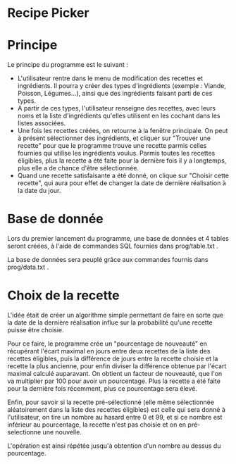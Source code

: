 # Recipe Picker

# Principe

Le principe du programme est le suivant : 

- L'utilisateur rentre dans le menu de modification des recettes et ingrédients.
Il pourra y créer des types d'ingrédients (exemple : Viande, Poisson, Légumes...), ainsi que des ingrédients faisant parti de ces types.
- A partir de ces types, l'utilisateur renseigne des recettes, avec leurs noms et la liste d'ingrédients qu'elles utilisent en les cochant dans les listes associées.
- Une fois les recettes créées, on retourne à la fenêtre principale. On peut à présent sélectionner des ingrédients, et cliquer sur "Trouver une recette" pour que le programme trouve une recette parmis celles fournies qui utilise les ingrédients voulus. Parmis toutes les recettes éligibles, plus la recette a été faite pour la dernière fois il y a longtemps, plus elle a de chance d'être sélectionnée.
- Quand une recette satisfaisante a été donné, on clique sur "Choisir cette recette", qui aura pour effet de changer la date de dernière réalisation à la date du jour.

# Base de donnée

Lors du premier lancement du programme, une base de données et 4 tables seront créées, à l'aide de commandes SQL fournies dans prog/table.txt .

La base de données sera peuplé grâce aux commandes fournis dans prog/data.txt .

# Choix de la recette

L'idée était de créer un algorithme simple permettant de faire en sorte que la date de la dernière réalisation influe sur la probabilité qu'une recette puisse être choisie.

Pour ce faire, le programme crée un "pourcentage de nouveauté" en récupérant l'écart maximal en jours entre deux recettes de la liste des recettes éligibles, puis la différence de jours entre la recette choisie et la recette la plus ancienne, pour enfin diviser la différence obtenue par l'écart maximal calculé auparavant. On obtient un facteur de nouveauté, que l'on va multiplier par 100 pour avoir un pourcentage. Plus la recette a été faite pour la dernière fois récemment, plus ce pourcentage sera élevé.

Enfin, pour savoir si la recette pré-sélectionné (elle même sélectionnée aléatoirement dans la liste des recettes éligibles) est celle qui sera donné à l'utilisateur, on tire un nombre au hasard entre  0 et 99, et si ce nombre est inférieur au pourcentage, la recette n'est pas choisie et on en pré-selectionne une nouvelle.

L'opération est ainsi répétée jusqu'à obtention d'un nombre au dessus du pourcentage.


